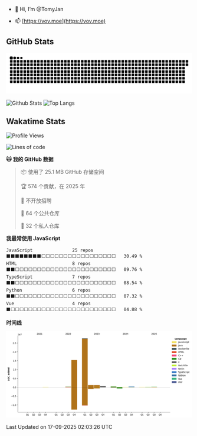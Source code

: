 - 👋 Hi, I’m @TomyJan

- 📫 [https://vov.moe](https://vov.moe)

## GitHub Stats

![Snake!](https://raw.githubusercontent.com/TomyJan/TomyJan/snake-output/github-contribution-grid-snake-dark.svg)

![Github Stats](https://github-readme-stats.vercel.app/api?username=TomyJan&show_icons=true&theme=dark&count_private=true) ![Top Langs](https://github-readme-stats.vercel.app/api/top-langs/?username=TomyJan&layout=compact&theme=tokyonight)

## Wakatime Stats

<!--START_SECTION:waka-->
![Profile Views](http://img.shields.io/badge/%E4%B8%AA%E4%BA%BA%E8%B5%84%E6%96%99%E8%A7%82%E7%9C%8B%E6%AC%A1%E6%95%B0-0-blue)

![Lines of code](https://img.shields.io/badge/%E4%BB%8E%E3%80%8CHello%20World%E3%80%8D%E8%B5%B7%E6%88%91%E5%B7%B2%E7%BB%8F%E5%86%99%E4%BA%86-47.3%20million%20%E8%A1%8C%E4%BB%A3%E7%A0%81-blue)

**🐱 我的 GitHub 数据** 

> 📦  使用了 25.1 MB GitHub 存储空间 
 > 
> 🏆 574 个贡献，在 2025 年
 > 
> 🚫 不开放招聘
 > 
> 📜 64 个公共仓库 
 > 
> 🔑 32 个私人仓库 
 > 
**我最常使用 JavaScript** 

```text
JavaScript               25 repos            ⬛⬛⬛⬛⬛⬛⬛⬛⬜⬜⬜⬜⬜⬜⬜⬜⬜⬜⬜⬜⬜⬜⬜⬜⬜   30.49 % 
HTML                     8 repos             ⬛⬛⬜⬜⬜⬜⬜⬜⬜⬜⬜⬜⬜⬜⬜⬜⬜⬜⬜⬜⬜⬜⬜⬜⬜   09.76 % 
TypeScript               7 repos             ⬛⬛⬜⬜⬜⬜⬜⬜⬜⬜⬜⬜⬜⬜⬜⬜⬜⬜⬜⬜⬜⬜⬜⬜⬜   08.54 % 
Python                   6 repos             ⬛⬛⬜⬜⬜⬜⬜⬜⬜⬜⬜⬜⬜⬜⬜⬜⬜⬜⬜⬜⬜⬜⬜⬜⬜   07.32 % 
Vue                      4 repos             ⬛⬜⬜⬜⬜⬜⬜⬜⬜⬜⬜⬜⬜⬜⬜⬜⬜⬜⬜⬜⬜⬜⬜⬜⬜   04.88 % 
```



**时间线**

![Lines of Code chart](https://raw.githubusercontent.com/TomyJan/TomyJan/main/assets/bar_graph.png)


 Last Updated on 17-09-2025 02:03:26 UTC
<!--END_SECTION:waka-->
